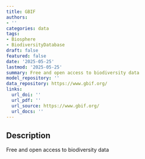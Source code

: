 ```yaml
---
title: GBIF
authors:
- ''
categories: data
tags:
- Biosphere
- BiodiversityDatabase
draft: false
featured: false
date: '2025-05-25'
lastmod: '2025-05-25'
summary: Free and open access to biodiversity data
model_repository: ''
data_repository: https://www.gbif.org/
links:
  url_doi: ''
  url_pdf: ''
  url_source: https://www.gbif.org/
  url_docs: ''
---
```


## Description

Free and open access to biodiversity data

